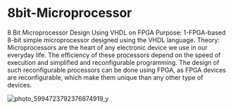 # 8bit-Microprocessor
8 Bit Microprocessor Design Using VHDL on FPGA Purpose: 1-FPGA-based 8-bit simple microprocessor designed using the VHDL language. 
Theory: Microprocessors are the heart of any electronic device we use in our everyday life.
The efficiency of these processors depend on the speed of execution and simplified and reconfigurable programming. 
The design of such reconfigurable processors can be done using FPGA, as FPGA devices are reconfigurable, which make them unique than any other type of devices.

![photo_5994723792376674919_y](https://user-images.githubusercontent.com/110431487/200132830-1929a256-cba0-4cd2-8403-81df3262d25c.jpg)

